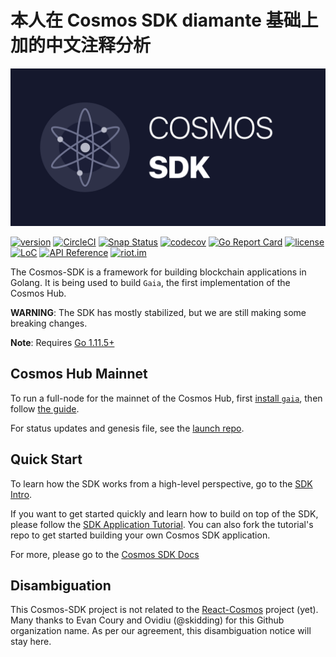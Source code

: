 # 本人在 Cosmos SDK diamante 基础上加的中文注释分析
![banner](docs/cosmos-sdk-image.png)

[![version](https://img.shields.io/github/tag/cosmos/cosmos-sdk.svg)](https://my-cosmos/cosmos-sdk/releases/latest)
[![CircleCI](https://circleci.com/gh/cosmos/cosmos-sdk/tree/master.svg?style=shield)](https://circleci.com/gh/cosmos/cosmos-sdk/tree/master)
[![Snap Status](https://build.snapcraft.io/badge/cosmos/cosmos-sdk.svg)](https://build.snapcraft.io/user/cosmos/cosmos-sdk)
[![codecov](https://codecov.io/gh/cosmos/cosmos-sdk/branch/master/graph/badge.svg)](https://codecov.io/gh/cosmos/cosmos-sdk)
[![Go Report Card](https://goreportcard.com/badge/my-cosmos/cosmos-sdk)](https://goreportcard.com/report/my-cosmos/cosmos-sdk)
[![license](https://img.shields.io/github/license/cosmos/cosmos-sdk.svg)](https://my-cosmos/cosmos-sdk/blob/master/LICENSE)
[![LoC](https://tokei.rs/b1/github/cosmos/cosmos-sdk)](https://my-cosmos/cosmos-sdk)
[![API Reference](https://godoc.org/my-cosmos/cosmos-sdk?status.svg
)](https://godoc.org/my-cosmos/cosmos-sdk)
[![riot.im](https://img.shields.io/badge/riot.im-JOIN%20CHAT-green.svg)](https://riot.im/app/#/room/#cosmos-sdk:matrix.org)

The Cosmos-SDK is a framework for building blockchain applications in Golang.
It is being used to build `Gaia`, the first implementation of the Cosmos Hub.

**WARNING**: The SDK has mostly stabilized, but we are still making some
breaking changes.

**Note**: Requires [Go 1.11.5+](https://golang.org/dl/)

## Cosmos Hub Mainnet

To run a full-node for the mainnet of the Cosmos Hub, first [install `gaia`](./docs/gaia/installation.md), then follow [the guide](./docs/gaia/join-mainnet.md).

For status updates and genesis file, see the
[launch repo](https://my-cosmos/launch).


## Quick Start

To learn how the SDK works from a high-level perspective, go to the [SDK Intro](./docs/intro/README.md).

If you want to get started quickly and learn how to build on top of the SDK, please follow the [SDK Application Tutorial](https://my-cosmos/sdk-application-tutorial). You can also fork the tutorial's repo to get started building your own Cosmos SDK application.

For more, please go to the [Cosmos SDK Docs](./docs/README.md)

## Disambiguation

This Cosmos-SDK project is not related to the [React-Cosmos](https://github.com/react-cosmos/react-cosmos) project (yet). Many thanks to Evan Coury and Ovidiu (@skidding) for this Github organization name. As per our agreement, this disambiguation notice will stay here.
